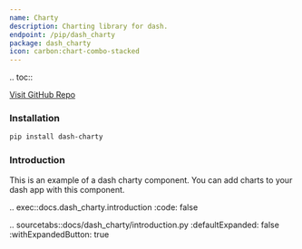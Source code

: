 ```yaml
---
name: Charty
description: Charting library for dash.
endpoint: /pip/dash_charty
package: dash_charty
icon: carbon:chart-combo-stacked
---
```


.. toc::

[Visit GitHub Repo](https://github.com/pip-install-python/dash_charty)

### Installation

```bash
pip install dash-charty
```

### Introduction

This is an example of a dash charty component. You can add charts to your dash app with this component.

.. exec::docs.dash_charty.introduction
    :code: false

.. sourcetabs::docs/dash_charty/introduction.py
    :defaultExpanded: false
    :withExpandedButton: true


